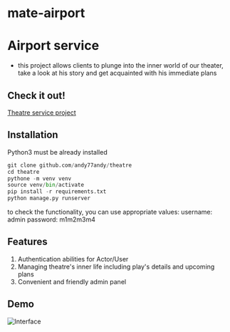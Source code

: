 # mate-airport

# Airport service

- this project allows clients to plunge into the inner world of our theater,
take a look at his story and get acquainted with his immediate plans
 
## Check it out!

[Theatre service project]()

## Installation
Python3 must be already installed

```python
git clone github.com/andy77andy/theatre
cd theatre
pythone -m venv venv 
source venv/bin/activate
pip install -r requirements.txt
python manage.py runserver
```
to check the functionality, you can use appropriate values:
username: admin
password: m1m2m3m4


## Features
1. Authentication abilities for Actor/User
2. Managing theatre's inner life including play's details and upcoming plans
3. Convenient and friendly admin panel


## Demo
![Interface](Demo.png)
